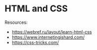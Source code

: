 # HTML and CSS

Resources:
- https://webref.ru/layout/learn-html-css
- https://www.internetingishard.com/
- https://css-tricks.com/
